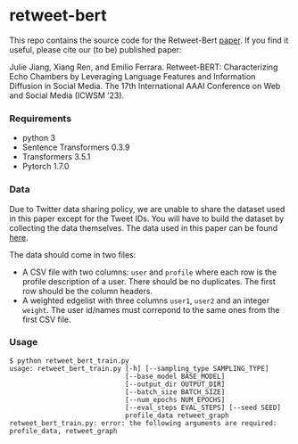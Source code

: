 # retweet-bert
This repo contains the source code for the Retweet-Bert [paper](https://arxiv.org/abs/2207.08349). If you find it useful, please cite our (to be) published paper:

Julie Jiang, Xiang Ren, and Emilio Ferrara. Retweet-BERT: Characterizing Echo Chambers by Leveraging Language Features and Information Diffusion in Social Media. The 17th International AAAI Conference on Web and Social Media (ICWSM ’23). 

### Requirements
- python 3
- Sentence Transformers 0.3.9
- Transformers 3.5.1
- Pytorch 1.7.0

### Data
Due to Twitter data sharing policy, we are unable to share the dataset used in this paper except for the Tweet IDs. You will have to build the dataset by collecting the data themselves. The data used in this paper can be found [here](https://www.notion.so/Personal-66543fb1b1094fc28447d84e489383b0).

The data should come in two files:
- A CSV file with two columns: `user` and `profile` where each row is the profile description of a user. There should be no duplicates. The first row should be the column headers.
- A weighted edgelist with three columns `user1`, `user2` and an integer `weight`. The user id/names must correpond to the same ones from the first CSV file.

### Usage
```
$ python retweet_bert_train.py
usage: retweet_bert_train.py [-h] [--sampling_type SAMPLING_TYPE]
                             [--base_model BASE_MODEL]
                             [--output_dir OUTPUT_DIR]
                             [--batch_size BATCH_SIZE]
                             [--num_epochs NUM_EPOCHS]
                             [--eval_steps EVAL_STEPS] [--seed SEED]
                             profile_data retweet_graph
retweet_bert_train.py: error: the following arguments are required: profile_data, retweet_graph
```
